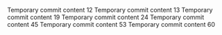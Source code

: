 Temporary commit content 12
Temporary commit content 13
Temporary commit content 19
Temporary commit content 24
Temporary commit content 45
Temporary commit content 53
Temporary commit content 60
